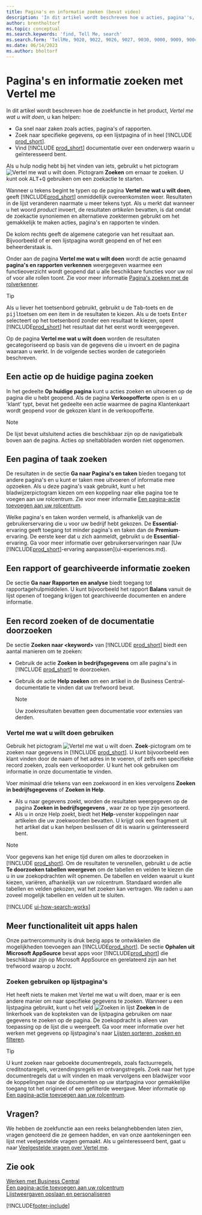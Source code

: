 ```yaml
---
title: Pagina's en informatie zoeken (bevat video)
description: 'In dit artikel wordt beschreven hoe u acties, pagina''s, rapporten, documentatie, en gegevens zoekt, en ook andere apps en consultingservices.'
author: brentholtorf
ms.topic: conceptual
ms.search.keywords: 'find, Tell Me, search'
ms.search.form: 'TellMe, 9020, 9022, 9026, 9027, 9030, 9000, 9009, 9004, 9005, 9024, 9006, 9007, 9010, 9016, 9017'
ms.date: 06/14/2023
ms.author: bholtorf
---
```

# <a name="finding-pages-and-information-with-tell-me"></a>Pagina's en informatie zoeken met Vertel me

In dit artikel wordt beschreven hoe de zoekfunctie in het product, *Vertel me wat u wilt doen*, u kan helpen: 

* Ga snel naar zaken zoals acties, pagina's of rapporten.
* Zoek naar specifieke gegevens, op een lijstpagina of in heel [!INCLUDE [prod_short](includes/prod_short.md)].
* Vind [!INCLUDE [prod_short](includes/prod_short.md)] documentatie over een onderwerp waarin u geïnteresseerd bent.

<!-- ![!VIDEO https://go.microsoft.com/fwlink/?linkid=2086048] -->

Als u hulp nodig hebt bij het vinden van iets, gebruikt u het pictogram ![Vertel me wat u wilt doen.](media/ui-search/search.png "Zoeken naar pagina of rapport") Pictogram **Zoeken** om ernaar te zoeken. U kunt ook <kbd>ALT</kbd>+<kbd>Q</kbd> gebruiken om een zoekactie te starten.

Wanneer u tekens begint te typen op de pagina **Vertel me wat u wilt doen**, geeft [!INCLUDE[prod_short](includes/prod_short.md)] onmiddellijk overeenkomsten weer. Resultaten in de lijst veranderen naarmate u meer tekens typt. Als u merkt dat wanneer u het woord *product* invoert, de resultaten *artikelen* bevatten, is dat omdat de zoekactie synoniemen en alternatieve zoektermen gebruikt om het gemakkelijk te maken acties, pagina's en rapporten te vinden.

De kolom rechts geeft de algemene categorie van het resultaat aan. Bijvoorbeeld of er een lijstpagina wordt geopend en of het een beheerderstaak is.  

Onder aan de pagina **Vertel me wat u wilt doen** wordt de actie genaamd **pagina's en rapporten verkennen** weergegeven waarmee een functieoverzicht wordt geopend dat u alle beschikbare functies voor uw rol of voor alle rollen toont. Zie voor meer informatie [Pagina's zoeken met de rolverkenner](ui-role-explorer.md).

> [!TIP]  
> Als u liever het toetsenbord gebruikt, gebruikt u de <kbd>Tab</kbd>-toets en de <kbd>pijl</kbd>toetsen om een item in de resultaten te kiezen. Als u de toets <kbd>Enter</kbd> selecteert op het toetsenbord zonder een resultaat te kiezen, opent [!INCLUDE[prod_short](includes/prod_short.md)] het resultaat dat het eerst wordt weergegeven.

Op de pagina **Vertel me wat u wilt doen** worden de resultaten gecategoriseerd op basis van de gegevens die u invoert en de pagina waaraan u werkt. In de volgende secties worden de categorieën beschreven.

## <a name="find-an-action-on-the-current-page"></a>Een actie op de huidige pagina zoeken

In het gedeelte **Op huidige pagina** kunt u acties zoeken en uitvoeren op de pagina die u hebt geopend. Als de pagina **Verkoopofferte** open is en u 'klant' typt, bevat het gedeelte een actie waarmee de pagina Klantenkaart wordt geopend voor de gekozen klant in de verkoopofferte.

> [!NOTE]  
> De lijst bevat uitsluitend acties die beschikbaar zijn op de navigatiebalk boven aan de pagina. Acties op sneltabbladen worden niet opgenomen.  

## <a name="find-a-page-or-a-task"></a>Een pagina of taak zoeken

De resultaten in de sectie **Ga naar Pagina's en taken** bieden toegang tot andere pagina's en u kunt er taken mee uitvoeren of informatie mee opzoeken. Als u deze pagina's vaak gebruikt, kunt u het bladwijzerpictogram kiezen om een koppeling naar elke pagina toe te voegen aan uw rolcentrum. Zie voor meer informatie [Een pagina-actie toevoegen aan uw rolcentrum](ui-bookmarks.md).

Welke pagina's en taken worden vermeld, is afhankelijk van de gebruikerservaring die u voor uw bedrijf hebt gekozen. De **Essential**-ervaring geeft toegang tot minder pagina's en taken dan de **Premium**-ervaring. De eerste keer dat u zich aanmeldt, gebruikt u de **Essential**-ervaring. Ga voor meer informatie over gebruikerservaringen naar [Uw [!INCLUDE[prod_short](includes/prod_short.md)]-ervaring aanpassen](ui-experiences.md).

## <a name="find-a-report-or-archived-information"></a>Een rapport of gearchiveerde informatie zoeken

De sectie **Ga naar Rapporten en analyse** biedt toegang tot rapportagehulpmiddelen. U kunt bijvoorbeeld het rapport **Balans** vanuit de lijst openen of toegang krijgen tot gearchiveerde documenten en andere informatie.  

## <a name="find-a-record-or-search-the-documentation"></a>Een record zoeken of de documentatie doorzoeken

De sectie **Zoeken naar \<keyword\>** van [!INCLUDE [prod_short](includes/prod_short.md)] biedt een aantal manieren om te zoeken:

* Gebruik de actie **Zoeken in bedrijfsgegevens** om alle pagina's in [!INCLUDE [prod_short](includes/prod_short.md)] te doorzoeken.
* Gebruik de actie **Help zoeken** om een artikel in de Business Central-documentatie te vinden dat uw trefwoord bevat.

  > [!NOTE]  
  > Uw zoekresultaten bevatten geen documentatie voor extensies van derden.

### <a name="use-tell-me-what-you-want-to-do"></a>Vertel me wat u wilt doen gebruiken

Gebruik het pictogram ![Vertel me wat u wilt doen.](media/ui-search/search.png "Zoeken naar pagina of rapport") **Zoek**-pictogram om te zoeken naar gegevens in [!INCLUDE [prod_short](includes/prod_short.md)]. U kunt bijvoorbeeld een klant vinden door de naam of het adres in te voeren, of zelfs een specifieke record zoeken, zoals een verkooporder. U kunt het ook gebruiken om informatie in onze documentatie te vinden.

Voer minimaal drie tekens van een zoekwoord in en kies vervolgens **Zoeken in bedrijfsgegevens** of **Zoeken in Help**.

* Als u naar gegevens zoekt, worden de resultaten weergegeven op de pagina **Zoeken in bedrijfsgegevens** , waar ze op type zijn gesorteerd.  
* Als u in onze Help zoekt, biedt het **Help**-venster koppelingen naar artikelen die uw zoekwoorden bevatten. U krijgt ook een fragment uit het artikel dat u kan helpen beslissen of dit is waarin u geïnteresseerd bent.

> [!NOTE]
> Voor gegevens kan het enige tijd duren om alles te doorzoeken in [!INCLUDE [prod_short](includes/prod_short.md)]. Om de resultaten te versnellen, gebruikt u de actie **Te doorzoeken tabellen weergeven** om de tabellen en velden te kiezen die u in uw zoekopdrachten wilt opnemen. De tabellen en velden waaruit u kunt kiezen, variëren, afhankelijk van uw rolcentrum. Standaard worden alle tabellen en velden gekozen, wat het zoeken kan vertragen. We raden u aan zoveel mogelijk tabellen en velden uit te sluiten.

[!INCLUDE [ui-how-search-works](includes/ui-how-search-works.md)]

## <a name="get-more-functionality-from-apps"></a>Meer functionaliteit uit apps halen

Onze partnercommunity is druk bezig apps te ontwikkelen die mogelijkheden toevoegen aan [!INCLUDE[prod_short](includes/prod_short.md)]. De sectie **Ophalen uit Microsoft AppSource** bevat apps voor [!INCLUDE[prod_short](includes/prod_short.md)] die beschikbaar zijn op Microsoft AppSource en gerelateerd zijn aan het trefwoord waarop u zocht.

### <a name="use-search-on-list-pages"></a>Zoeken gebruiken op lijstpagina's

Het heeft niets te maken met Vertel me wat u wilt doen, maar er is een andere manier om naar specifieke gegevens te zoeken. Wanneer u een lijstpagina gebruikt, kunt u het veld ![Zoeken in lijst](media/ui-search/search-list.png "Pictogram Zoeken in lijst") **Zoeken** in de linkerhoek van de kopteksten van de lijstpagina gebruiken om naar gegevens te zoeken op de pagina. De zoekopdracht is alleen van toepassing op de lijst die u weergeeft. Ga voor meer informatie over het werken met gegevens op lijstpagina's naar [Lijsten sorteren, zoeken en filteren](ui-enter-criteria-filters.md).  

> [!TIP]
> U kunt zoeken naar geboekte documentregels, zoals factuurregels, creditnotaregels, verzendingsregels en ontvangstregels. Zoek naar het type documentregels dat u wilt vinden en maak vervolgens een bladwijzer voor de koppelingen naar de documenten op uw startpagina voor gemakkelijke toegang tot het origineel of een gefilterde weergave. Meer informatie op [Een pagina-actie toevoegen aan uw rolcentrum](ui-bookmarks.md).

## <a name="questions"></a>Vragen?

We hebben de zoekfunctie aan een reeks belanghebbenden laten zien, vragen genoteerd die ze gemeen hadden, en van onze aantekeningen een lijst met veelgestelde vragen gemaakt. Als u geïnteresseerd bent, gaat u naar [Veelgestelde vragen over Vertel me](ui-search-faq.md).

## <a name="see-also"></a>Zie ook

[Werken met Business Central](ui-work-product.md)  
[Een pagina-actie toevoegen aan uw rolcentrum](ui-bookmarks.md)  
[Lijstweergaven opslaan en personaliseren](ui-views.md)  

[!INCLUDE[footer-include](includes/footer-banner.md)]
